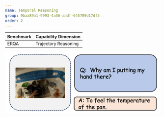 ```yaml
---
name: Temporal Reasoning
group: 9baa89a1-9993-4a56-aadf-645709d17df5
order: 2
---
```


<div class="row">
<div class="col-8">

| **Benchmark** | **Capability Dimension** |
| ------------- | ------------------------ |
| ERQA        | Trajectory Reasoning       |

</div>

<div class="col-4">

![alt text](temporalreasoning.png)

</div>

</div>
